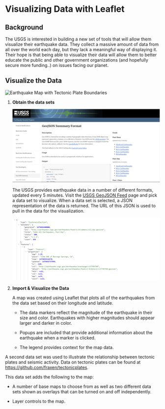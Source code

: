 # Visualizing Data with Leaflet

## Background
The USGS is interested in building a new set of tools that will allow them visualize their earthquake data. They collect a massive amount of data from all over the world each day, but they lack a meaningful way of displaying it. Their hope is that being able to visualize their data will allow them to better educate the public and other government organizations (and hopefully secure more funding..) on issues facing our planet.

## Visualize the Data

![Earthquake Map with Tectonic Plate Boundaries](images/earthquake_map)

1. **Obtain the data sets**

   ![3-Data](images/3-Data.png)

   The USGS provides earthquake data in a number of different formats, updated every 5 minutes. Visit the [USGS GeoJSON Feed](http://earthquake.usgs.gov/earthquakes/feed/v1.0/geojson.php) page and pick a data set to visualize. When a data set is selected, a JSON representation of the data is returned. The URL of this JSON is used to pull in the data for the visualization.

   ![4-JSON](images/4-JSON.png)

2. **Import & Visualize the Data**

   A map was created using Leaflet that plots all of the earthquakes from the data set based on their longitude and latitude.

   * The data markers reflect the magnitude of the earthquake in their size and color. Earthquakes with higher magnitudes should appear larger and darker in color.

   * Popups are included that provide additional information about the earthquake when a marker is clicked.

   * The legend provides context for the map data.

A second data set was used to illustrate the relationship between tectonic plates and seismic activity. Data on tectonic plates can be found at <https://github.com/fraxen/tectonicplates>.

This data set adds the following to the map:

* A number of base maps to choose from as well as two different data sets shown as overlays that can be turned on and off independently.

* Layer controls to the map.
